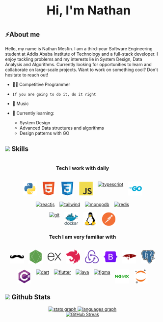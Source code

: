<div> 
  <p align="center" style="padding: 0 0 0 40px; font-size: 40px;">
    <b>Hi, I'm Nathan</b>
  </p>
</div>

<div>
  <h2>⚡About me </h2>
  Hello, my name is Nathan Mesfin. I am a third-year Software Engineering student at Addis Ababa Institute of Technology and a full-stack developer. I enjoy tackling problems and my interests lie in System Design, Data Analysis and Algorithms. Currently looking for opportunities to learn and collaborate on large-scale projects. Want to work on something cool? Don't hesitate to reach out! 
  
  <br>

  - 👨‍💻 Competitive Programmer

  - `If you are going to do it, do it right`

  - 🎵 Music

  - 🌱 Currently learning:
    - System Design
    - Advanced Data structures and algorithms
    - Design patterns with GO

</div>

## <img src="https://media2.giphy.com/media/QssGEmpkyEOhBCb7e1/giphy.gif?cid=ecf05e47a0n3gi1bfqntqmob8g9aid1oyj2wr3ds3mg700bl&rid=giphy.gif" width ="25"><b>  Skills</b>

<div style="display: flex; flex-direction: column; gap: 17px;">
  <h3 style="text-align: center;">Tech I work with daily</h3>
  <!-- programming languages -->
  <div style="display: flex; gap: 16px; justify-content: center;">
    <a href="https://www.python.org" target="_blank" rel="noreferrer">
      <img
        src="https://raw.githubusercontent.com/devicons/devicon/master/icons/python/python-original.svg"
        alt="python"
        width="45"
        height="45"
      />
    </a>
    <a href="https://html.spec.whatwg.org/multipage/" target="_blank" rel="noreferrer">
      <img
        src="https://raw.githubusercontent.com/devicons/devicon/master/icons/html5/html5-original.svg"
        alt="html"
        width="45"
        height="45"
      />
    </a>
    <a href="https://developer.mozilla.org/en-US/docs/Web/CSS" target="_blank" rel="noreferrer">
      <img
        src="https://raw.githubusercontent.com/devicons/devicon/master/icons/css3/css3-original.svg"
        alt="css"
        width="45"
        height="45"
      />
    </a>
    <a href="https://developer.mozilla.org/en-US/docs/Web/JavaScript" target="_blank" rel="noreferrer">
      <img
        src="https://raw.githubusercontent.com/devicons/devicon/master/icons/javascript/javascript-original.svg"
        alt="javascript"
        width="45"
        height="45"
      />
    </a>
    <a href="https://typescriptlang.org">
      <img
        src="https://upload.wikimedia.org/wikipedia/commons/thumb/4/4c/Typescript_logo_2020.svg/1200px-Typescript_logo_2020.svg.png"
        alt="typescript"
        width="45"
        height="45"
      />
    </a>
    <a href="https://golang.org/" target="_blank" rel="noreferrer">
      <img
        src="https://raw.githubusercontent.com/devicons/devicon/master/icons/go/go-original-wordmark.svg"
        alt="golang"
        width="45"
        height="45"
      />
    </a>
  </div>
  <!-- frameworks -->
  <div style="display: flex; gap: 16px; justify-content: center;">
    <a href="https://react.dev/" target="_blank" rel="noreferrer">
      <img
        src="https://www.vectorlogo.zone/logos/reactjs/reactjs-icon.svg"
        alt="reactjs"
        width="45"
        height="45"
      />
    </a>
    <a href="https://tailwindcss.com/" target="_blank" rel="noreferrer">
      <img
        src="https://www.vectorlogo.zone/logos/tailwindcss/tailwindcss-icon.svg"
        alt="tailwind"
        width="45"
        height="45"
      />
    </a>
    <a href="https://mongodb.com">
      <img
        src="https://www.vectorlogo.zone/logos/mongodb/mongodb-icon.svg"
        alt="mongodb"
        width="45"
        height="45"
      />
    </a>
    <a href="https://redis.com">
      <img
        src="https://www.vectorlogo.zone/logos/redis/redis-icon.svg"
        alt="redis"
        width="45"
        height="45"
      />
    </a>
  </div>
  <!-- tools -->
  <div style="display: flex; gap: 16px; justify-content: center;">
    <a href="https://git-scm.com/" target="_blank" rel="noreferrer">
      <img
        src="https://www.vectorlogo.zone/logos/git-scm/git-scm-icon.svg"
        alt="git"
        width="45"
        height="45"
      />
    </a>
    <a href="https://www.docker.com/" target="_blank" rel="noreferrer">
      <img
        src="https://raw.githubusercontent.com/devicons/devicon/master/icons/docker/docker-original-wordmark.svg"
        alt="docker"
        width="45"
        height="45"
      />
    </a>
    <a href="https://www.linux.org/" target="_blank" rel="noreferrer">
      <img
        src="https://raw.githubusercontent.com/devicons/devicon/master/icons/linux/linux-original.svg"
        alt="linux"
        width="45"
        height="45"
      />
    </a>
    <a href="https://www.postman.com/" target="_blank" rel="noreferrer">
      <img
        src="https://raw.githubusercontent.com/devicons/devicon/master/icons/postman/postman-original.svg"
        alt="postman"
        width="45"
        height="45"
      />
    </a>
  </div>
</div>


<div style="display: flex; flex-direction: column; gap: 15px;">
  <h3 style="text-align: center;">Tech I am very familiar with</h3>
  <div style="display: flex; gap: 16px; justify-content: center; flex-wrap: wrap;">
    <a href="https://handlebarsjs.com/">
        <img
          src="https://raw.githubusercontent.com/devicons/devicon/master/icons/handlebars/handlebars-original.svg"
          alt="handlebars"
          width="45"
          height="45"
        />
    </a>
    <a href="https://nodejs.org">
      <img
        src="https://raw.githubusercontent.com/devicons/devicon/master/icons/nodejs/nodejs-plain.svg"
        alt="nodejs"
        width="45"
        height="45"
      />
    </a>
    <a href="https://expressjs.com">
      <img
        src="https://raw.githubusercontent.com/devicons/devicon/master/icons/express/express-original.svg"
        alt="expressjs"
        width="45"
        height="45"
      />
    </a>
    <a href="https://nestjs.com">
      <img
        src="https://raw.githubusercontent.com/devicons/devicon/master/icons/nestjs/nestjs-original.svg"
        alt="nestjs"
        width="45"
        height="45"
      />
    </a>
    <a href="https://redux.js.org/">
      <img
        src="https://raw.githubusercontent.com/devicons/devicon/master/icons/redux/redux-original.svg"
        alt="redux"
        width="45"
        height="45"
      />
    </a>
    <a href="https://getbootstrap.com/">
      <img
        src="https://raw.githubusercontent.com/devicons/devicon/master/icons/bootstrap/bootstrap-original.svg"
        alt="bootstrap"
        width="45"
        height="45"
      />
    </a>
    <a href="https://mongoosejs.com">
      <img
        src="https://raw.githubusercontent.com/devicons/devicon/master/icons/mongoose/mongoose-original.svg"
        alt="mongoose"
        width="45"
        height="45"
      />
    </a>
    <a href="https://postgresql.com">
      <img
        src="https://raw.githubusercontent.com/devicons/devicon/master/icons/postgresql/postgresql-original.svg"
        alt="postgresql"
        width="45"
        height="45"
      />
    </a>
    <a href="https://learn.microsoft.com/en-us/dotnet/csharp/" target="_blank" rel="noreferrer">
      <img
        src="https://raw.githubusercontent.com/devicons/devicon/master/icons/csharp/csharp-original.svg"
        alt="csharp"
        width="45"
        height="45"
      />
    </a>
    <a href="https://dart.dev/" target="_blank" rel="noreferrer">
      <img
        src="https://www.vectorlogo.zone/logos/dartlang/dartlang-icon.svg"
        alt="dart"
        width="45"
        height="45"
      />
    </a>
    <a href="https://flutter.dev/" target="_blank" rel="noreferrer">
      <img
        src="https://www.vectorlogo.zone/logos/flutterio/flutterio-icon.svg"
        alt="flutter"
        width="45"
        height="45"
      />
    </a>
    <a href="https://java.com/" target="_blank" rel="noreferrer">
      <img
        src="https://www.vectorlogo.zone/logos/java/java-icon.svg"
        alt="java"
        width="45"
        height="45"
      />
    </a>
    <a href="https://www.w3schools.com/css/" target="_blank" rel="noreferrer">
      <img
        src="https://www.vectorlogo.zone/logos/figma/figma-icon.svg"
        alt="figma"
        width="45"
        height="45"
      />
    </a>
    <a href="https://www.f5.com/go/product/welcome-to-nginx">
      <img
        src="https://raw.githubusercontent.com/devicons/devicon/master/icons/nginx/nginx-original.svg"
        alt="nginx"
        width="45"
        height="45"
      />
    </a>
    <a href="https://jupyter.com">
      <img
        src="https://raw.githubusercontent.com/devicons/devicon/master/icons/jupyter/jupyter-original.svg"
        alt="jupyter"
        width="45"
        height="45"
      />
    </a>
  </div>
</div>


## <img src="https://media.giphy.com/media/iY8CRBdQXODJSCERIr/giphy.gif" width="35"><b> Github Stats </b>

<div align="center" style="display: flex; flex-direction: column;">
  <a href="https://github.com/timid-angel/">
    <img
        src="https://github-readme-stats.vercel.app/api?username=timid-angel&hide=stars&hide_title=false&hide_rank=false&show_icons=true&include_all_commits=true&count_private=true&disable_animations=false&theme=tokyonight&locale=en&hide_border=true&order=1"
        height="150"
        alt="stats graph"
      />
      <img
        src="https://github-readme-stats.vercel.app/api/top-langs?username=timid-angel&locale=en&hide_title=false&layout=compact&card_width=320&langs_count=6&theme=tokyonight&hide_border=true&order=2"
        height="150"
        alt="languages graph"
      />
  </a>
  <a href="https://git.io/streak-stats">
    <img src="https://streak-stats.demolab.com?user=timid-angel&theme=tokyonight&hide_border=true&card_width=500&card_height=200" alt="GitHub Streak" />
  </a>
</div>